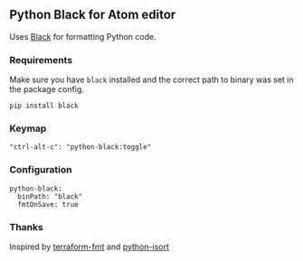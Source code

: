 ## Python Black for Atom editor

Uses [Black](https://github.com/ambv/black) for formatting Python code.


### Requirements

Make sure you have `black` installed and the correct path to binary was set in the package config.

`pip install black`

### Keymap

``"ctrl-alt-c": "python-black:toggle"``

### Configuration
```
python-black:
  binPath: "black"
  fmtOnSave: true
```
### Thanks

Inspired by [terraform-fmt](https://github.com/mattatcha/atom-terraform-fmt) and [python-isort](https://github.com/bh/atom-python-isort)
